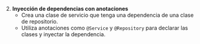 2. **Inyección de dependencias con anotaciones**
    - Crea una clase de servicio que tenga una dependencia de una clase de repositorio.
    - Utiliza anotaciones como `@Service` y `@Repository` para declarar las clases y inyectar la dependencia.

